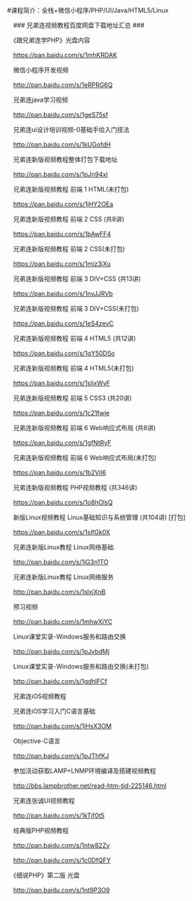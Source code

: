 　#课程简介：全栈+微信小程序/PHP/UI/Java/HTML5/Linux


　　### 兄弟连视频教程百度网盘下载地址汇总 ###

　　《跟兄弟连学PHP》光盘内容

　　https://pan.baidu.com/s/1mhKRDAK

　　微信小程序开发视频

　　http://pan.baidu.com/s/1eRPRG6Q

　　兄弟连java学习视频

　　http://pan.baidu.com/s/1geS75sf

　　兄弟连ui设计培训视频-0基础手绘入门技法

　　http://pan.baidu.com/s/1kUGofdH

　　兄弟连新版视频教程整体打包下载地址

　　http://pan.baidu.com/s/1pJn94xl

　　兄弟连新版视频教程 前端 1 HTML(未打包)

　　https://pan.baidu.com/s/1jHY2OEa

　　兄弟连新版视频教程 前端 2 CSS (共8讲)

　　https://pan.baidu.com/s/1bAwFF4

　　兄弟连新版视频教程 前端 2 CSS(未打包)

　　https://pan.baidu.com/s/1miz3jXu

　　兄弟连新版视频教程 前端 3 DIV+CSS (共13讲)

　　https://pan.baidu.com/s/1nvJJRVb

　　兄弟连新版视频教程 前端 3 DIV+CSS(未打包)

　　https://pan.baidu.com/s/1eS4zevC

　　兄弟连新版视频教程 前端 4 HTML5 (共12讲)

　　https://pan.baidu.com/s/1qY50DSo

　　兄弟连新版视频教程 前端 4 HTML5(未打包)

　　https://pan.baidu.com/s/1slixWvF

　　兄弟连新版视频教程 前端 5 CSS3 (共20讲)

　　https://pan.baidu.com/s/1c21fwje

　　兄弟连新版视频教程 前端 6 Web响应式布局 (共8讲)

　　https://pan.baidu.com/s/1gfNtRyF

　　兄弟连新版视频教程 前端 6 Web响应式布局(未打包)

　　https://pan.baidu.com/s/1b2ViI6

　　兄弟连新版视频教程 PHP视频教程 (共346讲)

　　https://pan.baidu.com/s/1o8hOlsQ

　　新版Linux视频教程 Linux基础知识与系统管理 (共104讲) [打包]

　　https://pan.baidu.com/s/1slfGk0X

　　兄弟连新版Linux教程 Linux网络基础

　　http://pan.baidu.com/s/1jG3n1TO

　　兄弟连新版Linux教程 Linux网络服务

　　http://pan.baidu.com/s/1slxjXnB

　　预习视频

　　http://pan.baidu.com/s/1mhwXjYC

　　Linux课堂实录-Windows服务和路由交换

　　http://pan.baidu.com/s/1pJvbdMj

　　Linux课堂实录-Windows服务和路由交换(未打包)

　　http://pan.baidu.com/s/1gdhlFCf

　　兄弟连iOS视频教程

　　兄弟连iOS学习入门C语言基础

　　http://pan.baidu.com/s/1jHsX3OM

　　Objective-C语言

　　http://pan.baidu.com/s/1pJThfKJ

　　参加活动获取LAMP+LNMP环境编译及搭建视频教程

　　http://bbs.lampbrother.net/read-htm-tid-225146.html

　　兄弟连张诚UI视频教程

　　http://pan.baidu.com/s/1kTjf0t5

　　经典版PHP视频教程

　　http://pan.baidu.com/s/1ntw82Zv

　　http://pan.baidu.com/s/1c0DfQFY

　　《细说PHP》第二版 光盘

　　http://pan.baidu.com/s/1nt9P3O9


　
